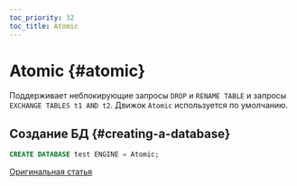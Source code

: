 ```yaml
---
toc_priority: 32
toc_title: Atomic
---
```



# Atomic {#atomic}

Поддерживает неблокирующие запросы `DROP` и `RENAME TABLE` и запросы `EXCHANGE TABLES t1 AND t2`. Движок `Atomic` используется по умолчанию.

## Создание БД {#creating-a-database}

```sql
CREATE DATABASE test ENGINE = Atomic;
```

[Оригинальная статья](https://clickhouse.tech/docs/ru/engines/database-engines/atomic/) <!--hide-->
